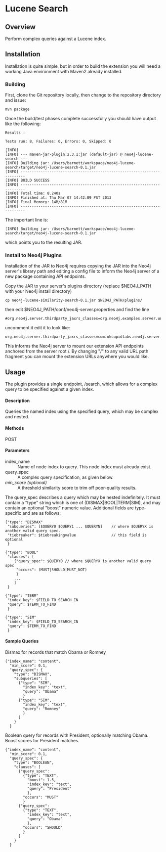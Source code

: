 # Lucene Search

## Overview

Perform complex queries against a Lucene index.

## Installation

Installation is quite simple, but in order to build the extension you will need a working Java environment with Maven2
already installed.

### Building

First, clone the Git repository locally, then change to the repository directory and issue:

```
mvn package
```

Once the build/test phases complete successfully you should have output like the following:

```
Results :

Tests run: 8, Failures: 0, Errors: 0, Skipped: 0

[INFO]
[INFO] --- maven-jar-plugin:2.3.1:jar (default-jar) @ neo4j-lucene-search ---
[INFO] Building jar: /Users/barnett/workspace/neo4j-lucene-search/target/neo4j-lucene-search-0.1.jar
[INFO] ------------------------------------------------------------------------
[INFO] BUILD SUCCESS
[INFO] ------------------------------------------------------------------------
[INFO] Total time: 8.240s
[INFO] Finished at: Thu Mar 07 14:42:09 PST 2013
[INFO] Final Memory: 14M/81M
[INFO] ------------------------------------------------------------------------
```

The important line is:

```
[INFO] Building jar: /Users/barnett/workspace/neo4j-lucene-search/target/neo4j-lucene-search-0.1.jar
```

which points you to the resulting JAR.

### Install to Neo4j Plugins

Installation of the JAR to Neo4j requires copying the JAR into the Neo4j server's library path and editing a config file
to inform the Neo4j server of a new package containing API endpoints.

Copy the JAR to your server's plugins directory (replace $NEO4J_PATH with your Neo4j install directory)

```
cp neo4j-lucene-similarity-search-0.1.jar $NEO4J_PATH/plugins/
```

then edit $NEO4J_PATH/conf/neo4j-server.properties and find the line

```
#org.neo4j.server.thirdparty_jaxrs_classes=org.neo4j.examples.server.unmanaged=/examples/unmanaged
```

uncomment it edit it to look like:

```
org.neo4j.server.thirdparty_jaxrs_classes=com.okcupidlabs.neo4j.server.plugins.lucene=/lucene
```

This informs the Neo4j server to mount our extension API endpoints anchored from the server root /.  By changing "/" to
any valid URL path fragment you can mount the extension URLs anywhere you would like.

## Usage

The plugin provides a single endpoint, /search, which allows for a complex query to be specified against a given index.

#### Description

Queries the named index using the specified query, which may be complex and nested.

#### Methods

POST

#### Parameters
<dl>
  <dt>index_name
  <dd>Name of node index to query. This node index must already exist.

  <dt>query_spec
  <dd>A complex query specification, as given below.

  <dt><i>min_score (optional)</i>
  <dd>A threshold similarity score to trim off poor-quality results.
</dl>

The query_spec describes a query which may be nested indefinitely. It must contain a "type" string which is one of (DISMAX|BOOL|TERM|SIM), and may contain an optional "boost" numeric value. Additional fields are type-specific and are as follows:

```
{"type": "DISMAX"
 "subqueries": [$QUERY0 $QUERY1 ... $QUERYN]    // where $QUERYX is another valid query spec.
 "tiebreaker": $tiebreakingvalue                // this field is optional
 }
```

```
{"type": "BOOL"
 "clauses": [
    {"query_spec": $QUERY0 // where $QUERYX is another valid query spec
     "occurs": (MUST|SHOULD|MUST_NOT)
     }
    ...
    ]
 }
```

```
{"type": "TERM"
 "index_key": $FIELD_TO_SEARCH_IN
 "query": $TERM_TO_FIND
 }
```
 
```
{"type": "SIM"
 "index_key": $FIELD_TO_SEARCH_IN
 "query": $TERM_TO_FIND
 }
```

#### Sample Queries

Dismax for records that match Obama or Romney

```
{"index_name": "content",
  "min_score": 0.1,
  "query_spec": {
    "type": "DISMAX",
    "subqueries": [
      {"type": "SIM",
        "index_key": "text",
        "query": "Obama"
        }
      {"type": "SIM",
        "index_key": "text",
        "query": "Romney"
        }
      ]
    }
  }
```

Boolean query for records with President, optionally matching Obama. Boost scores for President matches.
```
{"index_name": "content",
  "min_score": 0.1,
  "query_spec": {
    "type": "BOOLEAN",
    "clauses": [
      {"query_spec":
        {"type": "TEXT",
          "boost": 1.5,
          "index_key": "text",
          "query": "President"
          },
        "occurs": "MUST"
        }
      {"query_spec":
        {"type": "TEXT",
          "index_key": "text",
          "query": "Obama"
          },
        "occurs": "SHOULD"
        }
      ]
    }
  }
```


